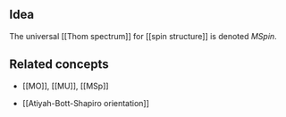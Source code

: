 

## Idea

The universal [[Thom spectrum]] for [[spin structure]] is denoted $M Spin$.

## Related concepts

* [[MO]], [[MU]], [[MSp]]

* [[Atiyah-Bott-Shapiro orientation]]